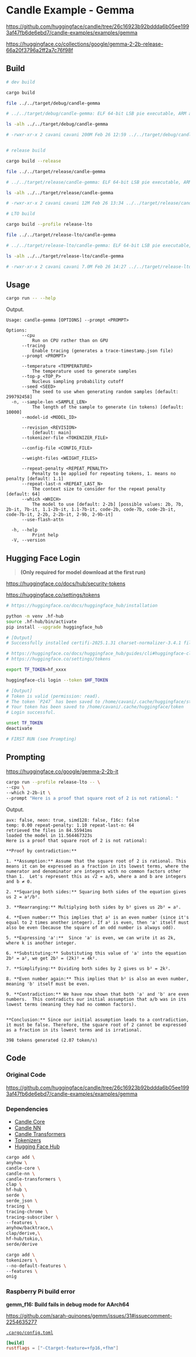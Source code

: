 # Candle Example - Gemma

<https://github.com/huggingface/candle/tree/26c16923b92bddda6b05ee1993af47fb6de6ebd7/candle-examples/examples/gemma>

<https://huggingface.co/collections/google/gemma-2-2b-release-66a20f3796a2ff2a7c76f98f>

## Build

```sh
# dev build

cargo build

file ../../target/debug/candle-gemma

# ../../target/debug/candle-gemma: ELF 64-bit LSB pie executable, ARM aarch64, version 1 (SYSV), dynamically linked, interpreter /lib/ld-linux-aarch64.so.1, BuildID[sha1]=34a10a3e0fe967901008789cb5c17a0384618ec7, for GNU/Linux 3.7.0, with debug_info, not stripped

ls -alh ../../target/debug/candle-gemma

# -rwxr-xr-x 2 cavani cavani 200M Feb 26 12:59 ../../target/debug/candle-gemma


# release build

cargo build --release

file ../../target/release/candle-gemma

# ../../target/release/candle-gemma: ELF 64-bit LSB pie executable, ARM aarch64, version 1 (SYSV), dynamically linked, interpreter /lib/ld-linux-aarch64.so.1, BuildID[sha1]=f1479b81d05ffdc4002a42023da52b9ec09c3db4, for GNU/Linux 3.7.0, not stripped

ls -alh ../../target/release/candle-gemma

# -rwxr-xr-x 2 cavani cavani 12M Feb 26 13:34 ../../target/release/candle-gemma

# LTO build

cargo build --profile release-lto

file ../../target/release-lto/candle-gemma

# ../../target/release-lto/candle-gemma: ELF 64-bit LSB pie executable, ARM aarch64, version 1 (SYSV), dynamically linked, interpreter /lib/ld-linux-aarch64.so.1, BuildID[sha1]=0c175911a6adfb4dcfb4a56ebe6277dd30cdd514, for GNU/Linux 3.7.0, stripped

ls -alh ../../target/release-lto/candle-gemma

# -rwxr-xr-x 2 cavani cavani 7.0M Feb 26 14:27 ../../target/release-lto/candle-gemma
```

## Usage

```sh
cargo run -- --help
```

Output.

```text
Usage: candle-gemma [OPTIONS] --prompt <PROMPT>

Options:
      --cpu
          Run on CPU rather than on GPU
      --tracing
          Enable tracing (generates a trace-timestamp.json file)
      --prompt <PROMPT>

      --temperature <TEMPERATURE>
          The temperature used to generate samples
      --top-p <TOP_P>
          Nucleus sampling probability cutoff
      --seed <SEED>
          The seed to use when generating random samples [default: 299792458]
  -n, --sample-len <SAMPLE_LEN>
          The length of the sample to generate (in tokens) [default: 10000]
      --model-id <MODEL_ID>

      --revision <REVISION>
          [default: main]
      --tokenizer-file <TOKENIZER_FILE>

      --config-file <CONFIG_FILE>

      --weight-files <WEIGHT_FILES>

      --repeat-penalty <REPEAT_PENALTY>
          Penalty to be applied for repeating tokens, 1. means no penalty [default: 1.1]
      --repeat-last-n <REPEAT_LAST_N>
          The context size to consider for the repeat penalty [default: 64]
      --which <WHICH>
          The model to use [default: 2-2b] [possible values: 2b, 7b, 2b-it, 7b-it, 1.1-2b-it, 1.1-7b-it, code-2b, code-7b, code-2b-it, code-7b-it, 2-2b, 2-2b-it, 2-9b, 2-9b-it]
      --use-flash-attn

  -h, --help
          Print help
  -V, --version
```

## Hugging Face Login

> **(Only required for model download at the first run)**

<https://huggingface.co/docs/hub/security-tokens>

<https://huggingface.co/settings/tokens>

```sh
# https://huggingface.co/docs/huggingface_hub/installation

python -m venv .hf-hub
source .hf-hub/bin/activate
pip install --upgrade huggingface_hub

# [Output]
# Successfully installed certifi-2025.1.31 charset-normalizer-3.4.1 filelock-3.17.0 fsspec-2025.2.0 huggingface_hub-0.29.1 idna-3.10 packaging-24.2 pyyaml-6.0.2 requests-2.32.3 tqdm-4.67.1 typing-extensions-4.12.2 urllib3-2.3.0

# https://huggingface.co/docs/huggingface_hub/guides/cli#huggingface-cli-login
# https://huggingface.co/settings/tokens

export TF_TOKEN=hf_xxxx

huggingface-cli login --token $HF_TOKEN

# [Output]
# Token is valid (permission: read).
# The token `P247` has been saved to /home/cavani/.cache/huggingface/stored_tokens
# Your token has been saved to /home/cavani/.cache/huggingface/token
# Login successful.

unset TF_TOKEN
deactivate

# FIRST RUN (see Prompting)
```

## Prompting

<https://huggingface.co/google/gemma-2-2b-it>

```sh
cargo run --profile release-lto -- \
--cpu \
--which 2-2b-it \
--prompt "Here is a proof that square root of 2 is not rational: "
```

Output.

```text
avx: false, neon: true, simd128: false, f16c: false
temp: 0.00 repeat-penalty: 1.10 repeat-last-n: 64
retrieved the files in 84.55941ms
loaded the model in 11.564467323s
Here is a proof that square root of 2 is not rational:

**Proof by contradiction:**

1. **Assumption:** Assume that the square root of 2 is rational. This means it can be expressed as a fraction in its lowest terms, where the numerator and denominator are integers with no common factors other than 1.  Let's represent this as √2 = a/b, where a and b are integers and b ≠ 0.

2. **Squaring both sides:** Squaring both sides of the equation gives us 2 = a²/b².

3. **Rearranging:** Multiplying both sides by b² gives us 2b² = a².

4. **Even number:** This implies that a² is an even number (since it's equal to 2 times another integer). If a² is even, then 'a' itself must also be even (because the square of an odd number is always odd).

5. **Expressing 'a':**  Since 'a' is even, we can write it as 2k, where k is another integer.

6. **Substituting:** Substituting this value of 'a' into the equation 2b² = a², we get 2b² = (2k)² = 4k².

7. **Simplifying:** Dividing both sides by 2 gives us b² = 2k².

8. **Even number again:** This implies that b² is also an even number, meaning 'b' itself must be even.

9. **Contradiction:** We have now shown that both 'a' and 'b' are even numbers.  This contradicts our initial assumption that a/b was in its lowest terms (meaning they had no common factors).


**Conclusion:** Since our initial assumption leads to a contradiction, it must be false. Therefore, the square root of 2 cannot be expressed as a fraction in its lowest terms and is irrational.

398 tokens generated (2.07 token/s)
```

## Code

### Original Code

<https://github.com/huggingface/candle/tree/26c16923b92bddda6b05ee1993af47fb6de6ebd7/candle-examples/examples/gemma>

### Dependencies

- [Candle Core](https://crates.io/crates/candle-core)
- [Candle NN](https://crates.io/crates/candle-nn)
- [Candle Transformers](https://crates.io/crates/candle-transformers)
- [Tokenizers](https://crates.io/crates/tokenizers)
- [Hugging Face Hub](https://crates.io/crates/hf-hub)

```sh
cargo add \
anyhow \
candle-core \
candle-nn \
candle-transformers \
clap \
hf-hub \
serde \
serde_json \
tracing \
tracing-chrome \
tracing-subscriber \
--features \
anyhow/backtrace,\
clap/derive,\
hf-hub/tokio,\
serde/derive

cargo add \
tokenizers \
--no-default-features \
--features \
onig
```

### Raspberry Pi build error

**gemm_f16: Build fails in debug mode for AArch64**

<https://github.com/sarah-quinones/gemm/issues/31#issuecomment-2254635277>

[`.cargo/config.toml`](./.cargo/config.toml)

```toml
[build]
rustflags = ["-Ctarget-feature=+fp16,+fhm"]
```
